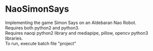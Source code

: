 # NaoSimonSays

Implementing the game Simon Says on an Aldebaran Nao Robot.  
Requires both python2 and python3.  
Requires naoqi python2 library and mediapipe, pillow, opencv python3 libraries.  
To run, execute batch file "project"

